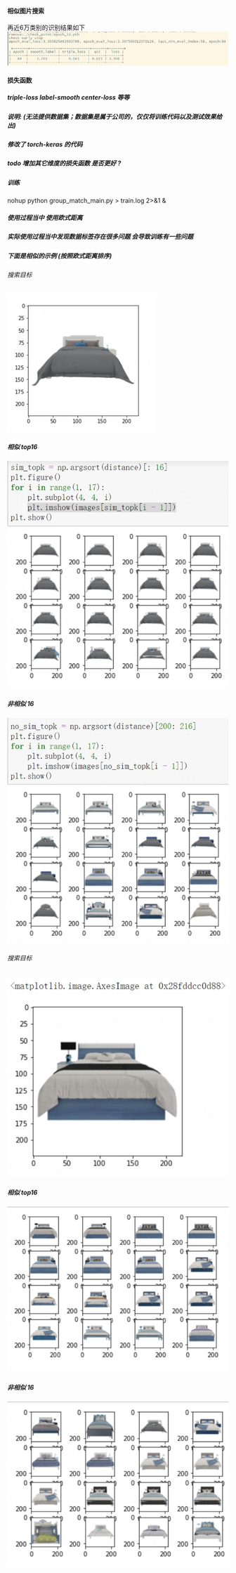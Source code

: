 #### 相似图片搜索 
再近6万类别的识别结果如下
![image](./image/train.png)
#### 损失函数
##### triple-loss label-smooth center-loss 等等
##### 说明: (无法提供数据集；数据集是属于公司的，仅仅将训练代码以及测试效果给出)
##### 修改了 torch-keras 的代码
##### todo 增加其它维度的损失函数 是否更好 ?
##### 训练 
nohup python group_match_main.py > train.log 2>&1 &
##### 使用过程当中 使用欧式距离
##### 实际使用过程当中发现数据标签存在很多问题 会导致训练有一些问题
##### 下面是相似的示例 (按照欧式距离排序)
###### 搜索目标
![Image](./image/target_01.jpg)
##### 相似 top16
![Image](./image/sim_1.jpg)
##### 非相似 16
![Image](./image/no_sim_1.jpg)
###### 搜索目标
![Image](./image/target_2.jpg)
##### 相似 top16
![Image](./image/sim_2.jpg)
##### 非相似 16
![Image](./image/no_sim_2.jpg)








